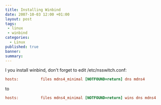 ```yaml
---
title: Installing Winbind
date: 2007-10-03 12:00 +01:00
layout: post
tags:
 - linux
 - winbind
categories:
  - Linux
published: true
banner: 
summary:
---
```

I you install winbind, don't forget to edit /etc/nsswitch.conf:

``` ini
hosts:          files mdns4_minimal [NOTFOUND=return] dns mdns4 
```

to

``` ini
hosts:          files mdns4_minimal [NOTFOUND=return] wins dns mdns4 
```